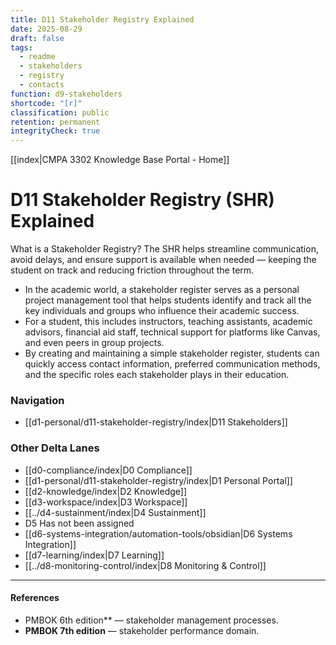 ```yaml
---
title: D11 Stakeholder Registry Explained
date: 2025-08-29
draft: false
tags:
  - readme
  - stakeholders
  - registry
  - contacts
function: d9-stakeholders
shortcode: "[r]"
classification: public
retention: permanent
integrityCheck: true
---
```

[[index|CMPA 3302 Knowledge Base Portal - Home]] 
# D11 Stakeholder Registry (SHR) Explained
What is a Stakeholder Registry? The SHR helps streamline communication, avoid delays, and ensure support is available when needed — keeping the student on track and reducing friction throughout the term.
- In the academic world, a stakeholder register serves as a personal project management tool that helps students identify and track all the key individuals and groups who influence their academic success. 
- For a student, this includes instructors, teaching assistants, academic advisors, financial aid staff, technical support for platforms like Canvas, and even peers in group projects. 
- By creating and maintaining a simple stakeholder register, students can quickly access contact information, preferred communication methods, and the specific roles each stakeholder plays in their education. 
### Navigation

- [[d1-personal/d11-stakeholder-registry/index|D11 Stakeholders]]
### Other Delta Lanes  

- [[d0-compliance/index|D0 Compliance]]  
- [[d1-personal/d11-stakeholder-registry/index|D1 Personal Portal]]  
- [[d2-knowledge/index|D2 Knowledge]]  
- [[d3-workspace/index|D3 Workspace]]  
- [[../d4-sustainment/index|D4 Sustainment]]  
- D5 Has not been assigned
- [[d6-systems-integration/automation-tools/obsidian|D6 Systems Integration]]  
- [[d7-learning/index|D7 Learning]]  
- [[../d8-monitoring-control/index|D8 Monitoring & Control]]

---
#### **References**

- PMBOK 6th edition** — stakeholder management processes.  
- **PMBOK 7th edition** — stakeholder performance domain.  

